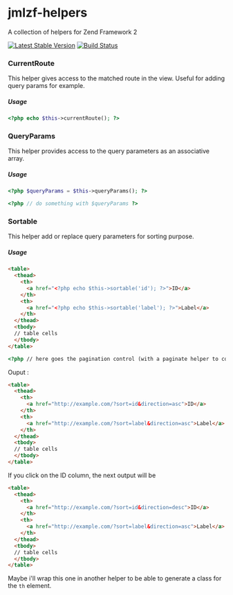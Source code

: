 jmlzf-helpers
=============

A collection of helpers for Zend Framework 2

[![Latest Stable Version](https://poser.pugx.org/jmleroux/jmlzf-helpers/v/stable.png)](https://packagist.org/packages/jmleroux/jmlzf-helpers)
[![Build Status](https://travis-ci.org/jmleroux/jmlzf-helpers.png)](https://travis-ci.org/jmleroux/jmlzf-helpers)

### CurrentRoute

This helper gives access to the matched route in the view.
Useful for adding query params for example.

##### Usage
```php
<?php echo $this->currentRoute(); ?>
```

### QueryParams

This helper provides access to the query parameters as an associative array.

##### Usage
```php
<?php $queryParams = $this->queryParams(); ?>

<?php // do something with $queryParams ?>
```

### Sortable

This helper add or replace query parameters for sorting purpose.

##### Usage
```html
<table>
  <thead>
    <th>
      <a href="<?php echo $this->sortable('id'); ?>">ID</a>
    </th>
    <th>
      <a href="<?php echo $this->sortable('label'); ?>">Label</a>
    </th>
  </thead>
  <tbody>
  // table cells
  </tbody>
</table>

<?php // here goes the pagination control (with a paginate helper to come) ?>
```

Ouput :
```html
<table>
  <thead>
    <th>
      <a href="http://example.com/?sort=id&direction=asc">ID</a>
    </th>
    <th>
      <a href="http://example.com/?sort=label&direction=asc">Label</a>
    </th>
  </thead>
  <tbody>
  // table cells
  </tbody>
</table>
```
If you click on the ID column, the next output will be
```html
<table>
  <thead>
    <th>
      <a href="http://example.com/?sort=id&direction=desc">ID</a>
    </th>
    <th>
      <a href="http://example.com/?sort=label&direction=asc">Label</a>
    </th>
  </thead>
  <tbody>
  // table cells
  </tbody>
</table>
```

Maybe i'll wrap this one in another helper to be able to generate a class for the ```th``` element.

